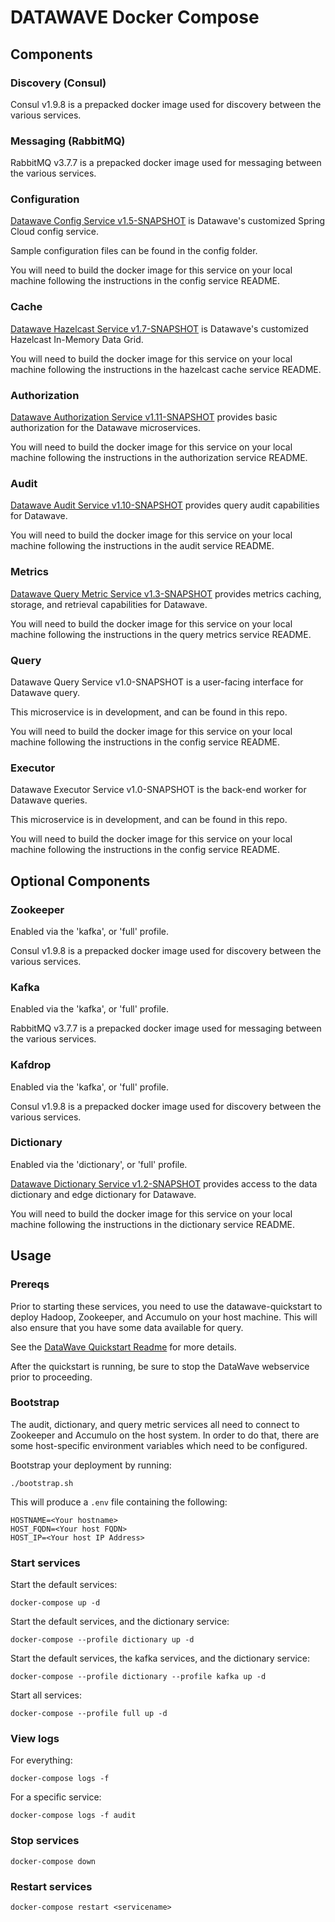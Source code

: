 # DATAWAVE Docker Compose

## Components

### Discovery (Consul)

Consul v1.9.8 is a prepacked docker image used for discovery between the various services.

### Messaging (RabbitMQ)

RabbitMQ v3.7.7 is a prepacked docker image used for messaging between the various services.

### Configuration

[Datawave Config Service v1.5-SNAPSHOT](https://github.com/NationalSecurityAgency/datawave-config-service/tree/feature/spring-boot-2.4) is Datawave's customized Spring Cloud config service.

Sample configuration files can be found in the config folder.

You will need to build the docker image for this service on your local machine following the instructions in the config service README.

### Cache

[Datawave Hazelcast Service v1.7-SNAPSHOT](https://github.com/NationalSecurityAgency/datawave-hazelcast-service/tree/feature/spring-boot-2.4) is Datawave's customized Hazelcast In-Memory Data Grid.

You will need to build the docker image for this service on your local machine following the instructions in the hazelcast cache service README.

### Authorization

[Datawave Authorization Service v1.11-SNAPSHOT](https://github.com/NationalSecurityAgency/datawave-authorization-service/tree/feature/spring-boot-2.4) provides basic authorization for the Datawave microservices.

You will need to build the docker image for this service on your local machine following the instructions in the authorization service README.

### Audit

[Datawave Audit Service v1.10-SNAPSHOT](https://github.com/NationalSecurityAgency/datawave-audit-service/tree/feature/spring-boot-2.4) provides query audit capabilities for Datawave.

You will need to build the docker image for this service on your local machine following the instructions in the audit service README.

### Metrics

[Datawave Query Metric Service v1.3-SNAPSHOT](https://github.com/NationalSecurityAgency/datawave-query-metric-service/tree/feature/spring-boot-2.4) provides metrics caching, storage, and retrieval capabilities for Datawave.

You will need to build the docker image for this service on your local machine following the instructions in the query metrics service README.

### Query

Datawave Query Service v1.0-SNAPSHOT is a user-facing interface for Datawave query.

This microservice is in development, and can be found in this repo. 

You will need to build the docker image for this service on your local machine following the instructions in the config service README.

### Executor

Datawave Executor Service v1.0-SNAPSHOT is the back-end worker for Datawave queries.

This microservice is in development, and can be found in this repo.

You will need to build the docker image for this service on your local machine following the instructions in the config service README.

## Optional Components

### Zookeeper

Enabled via the 'kafka', or 'full' profile.

Consul v1.9.8 is a prepacked docker image used for discovery between the various services.

### Kafka

Enabled via the 'kafka', or 'full' profile.

RabbitMQ v3.7.7 is a prepacked docker image used for messaging between the various services.

### Kafdrop

Enabled via the 'kafka', or 'full' profile.

Consul v1.9.8 is a prepacked docker image used for discovery between the various services.

### Dictionary

Enabled via the 'dictionary', or 'full' profile.

[Datawave Dictionary Service v1.2-SNAPSHOT](https://github.com/NationalSecurityAgency/datawave-dictionary-service/tree/feature/spring-boot-2.4) provides access to the data dictionary and edge dictionary for Datawave.

You will need to build the docker image for this service on your local machine following the instructions in the dictionary service README.

## Usage

### Prereqs

Prior to starting these services, you need to use the datawave-quickstart to deploy Hadoop, Zookeeper, and Accumulo on your host machine.  This will also ensure that you have some data available for query.

See the [DataWave Quickstart Readme](../../contrib/datawave-quickstart/README.md) for more details.

After the quickstart is running, be sure to stop the DataWave webservice prior to proceeding.

### Bootstrap

The audit, dictionary, and query metric services all need to connect to Zookeeper and Accumulo on the host system.  In order to do that, there are some host-specific environment variables which need to be configured.  

Bootstrap your deployment by running:

```./bootstrap.sh```

This will produce a `.env` file containing the following:

```
HOSTNAME=<Your hostname>
HOST_FQDN=<Your host FQDN>
HOST_IP=<Your host IP Address>
```

### Start services

Start the default services:

```docker-compose up -d```

Start the default services, and the dictionary service:

```docker-compose --profile dictionary up -d```

Start the default services, the kafka services, and the dictionary service:

```docker-compose --profile dictionary --profile kafka up -d```

Start all services:

```docker-compose --profile full up -d```

### View logs

For everything:

```docker-compose logs -f```

For a specific service:

```docker-compose logs -f audit```

### Stop services

```docker-compose down```

### Restart services

```docker-compose restart <servicename>```
